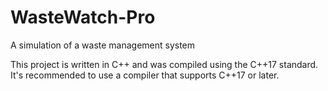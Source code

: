 # WasteWatch-Pro
A simulation of a waste management system

This project is written in C++ and was compiled using the C++17 standard. It's recommended to use a compiler that supports C++17 or later.
